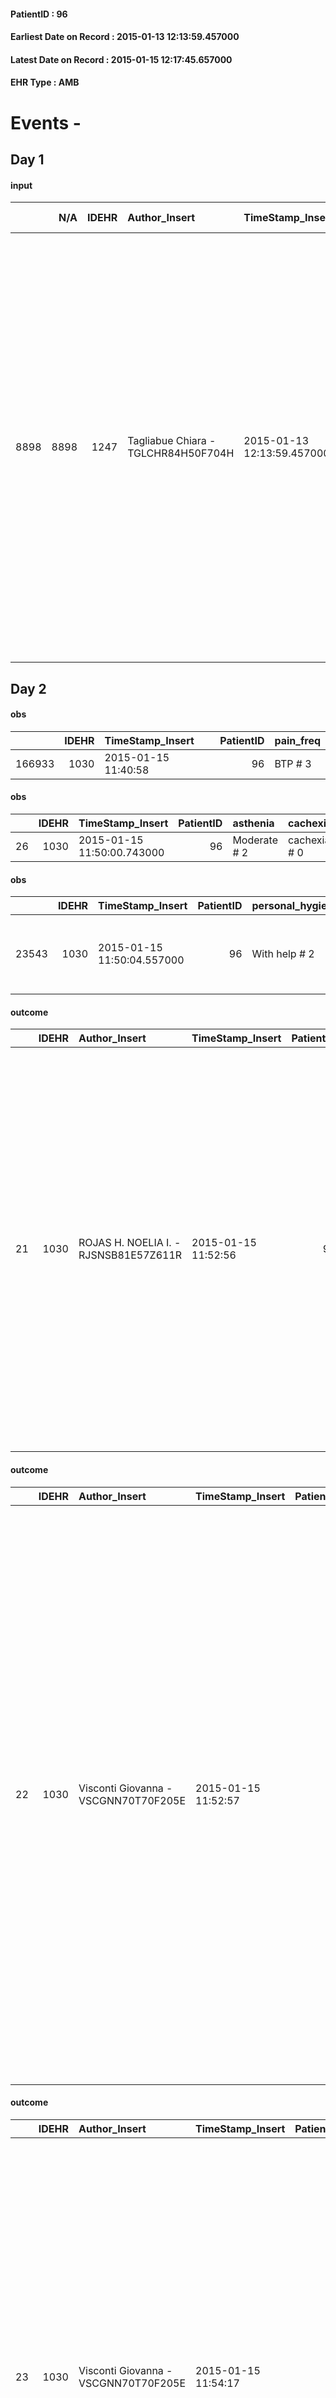 
#### PatientID : 96
#### Earliest Date on Record : 2015-01-13 12:13:59.457000
#### Latest Date on Record : 2015-01-15 12:17:45.657000
#### EHR Type : AMB

# Events - 

## Day 1

#### input
|      |    N/A |   IDEHR | Author_Insert                       | TimeStamp_Insert           | EHRType   |   PatientID |   IDDigitalSignDocument | persone_vicine   |   Unnamed: 0_x.1 |   IDANAMNESI_SOCIALE | Patient   | FamigliaAltro   | Paziente_T   | FamigliaAltro_T   |   Non_Rilevabile_x.1 | Note_Non_Rilevabile_x.1   | opt_Problemi   | chk_contr_sintomi   | chk_competenza                                 | opt_paziente_a   | opt_famiglia_a   | opt_adeguatezza   | opt_paziente_solo   | opt_presente_assente   | Presenza_minori   | ds_familiari_coinv                                              | opt_necessario   | opt_presente   | opt_risorse_ec   | opt_paziente_psi   | opt_Ins_vol   | ds_note_prio                                                                                                                                                                                                                                                                                                                                                                                                                                              | opt_paziente_ad   | opt_caregiver_ad   | opt_esenzione   | opt_inv_civile   |   ds_codice_es | Needs               | opt_disponibilita_f   | opt_indennita_acc   | opt_disponibilit_paz   |
|-----:|-------:|--------:|:------------------------------------|:---------------------------|:----------|------------:|------------------------:|:-----------------|-----------------:|---------------------:|:----------|:----------------|:-------------|:------------------|---------------------:|:--------------------------|:---------------|:--------------------|:-----------------------------------------------|:-----------------|:-----------------|:------------------|:--------------------|:-----------------------|:------------------|:----------------------------------------------------------------|:-----------------|:---------------|:-----------------|:-------------------|:--------------|:----------------------------------------------------------------------------------------------------------------------------------------------------------------------------------------------------------------------------------------------------------------------------------------------------------------------------------------------------------------------------------------------------------------------------------------------------------|:------------------|:-------------------|:----------------|:-----------------|---------------:|:--------------------|:----------------------|:--------------------|:-----------------------|
| 8898 |   8898 |    1247 | Tagliabue Chiara - TGLCHR84H50F704H | 2015-01-13 12:13:59.457000 | AMB       |          96 |                    2084 | N/A              |               15 |                   14 | Si#1      | Si#1            | Si#1         | Si#1              |                    0 | NR                        | No#0           | controllo sintomi#0 | competenza/capacit√† assistenziale caregiver#0 | Congruenti#1     | Congruenti#1     | No#0              | Si#1                | Assente#0              | No#0              | Figlia e genero, che vivono a Gargnano in provincia di Brescia. | Si#1             | No#0           | Da valutare#2    | No#0               | Si#1          | Il paziente e i familiari chiedono la possibilit√† di un ricovero in Casa Vidas visto il recente peggioramento per problematiche cliniche non strettamente legate ad una progressione della malattia oncologica. Vista l'assenza di un care-giver al domicilio e la conseguente difficolt√† del paziente ad accettare aiuti esterni, si concorda un ricovero temporaneo in Casa Vidas per monitoraggio sintomi e rivalutazione del setting assistenziale. | Parziale#1        | Parziale#1         | Si#1            | No#0             |             48 | Clinici#0;Sociali#1 | Da verificare#2       | No#0                | No#0                   |


## Day 2

#### obs
|        |   IDEHR | TimeStamp_Insert    |   PatientID | pain_freq   |
|-------:|--------:|:--------------------|------------:|:------------|
| 166933 |    1030 | 2015-01-15 11:40:58 |          96 | BTP # 3     |

#### obs
|    |   IDEHR | TimeStamp_Insert           |   PatientID | asthenia     | cachexia     | cognitive_state   |
|---:|--------:|:---------------------------|------------:|:-------------|:-------------|:------------------|
| 26 |    1030 | 2015-01-15 11:50:00.743000 |          96 | Moderate # 2 | cachexia # 0 | Polished # 2      |

#### obs
|       |   IDEHR | TimeStamp_Insert           |   PatientID | personal_hygiene   | urine_elimination   | mobility               | asthenia     | cachexia     | motor_performance                                                                                  | diet            | cognitive_state   | feces_elimination   | consumption_help   |
|------:|--------:|:---------------------------|------------:|:-------------------|:--------------------|:-----------------------|:-------------|:-------------|:---------------------------------------------------------------------------------------------------|:----------------|:------------------|:--------------------|:-------------------|
| 23543 |    1030 | 2015-01-15 11:50:04.557000 |          96 | With help # 2      | With help # 2       | With help and aids # 3 | Moderate # 1 | cachexia # 0 | 30% - Patient with directions to the hospital or home hospitalization, intensive home support # 03 | Homogenized # 2 | Polished # 2      | With help # 2       | Independent # 0    |

#### outcome
|    |   IDEHR | Author_Insert                         | TimeStamp_Insert    |   PatientID |   IDDigitalSignDocument |   IDPAI_VIDAS | opt_problem                         |   opt_problem_num | opt_obiettivo                                                                                                                                                                                           |   opt_obiettivo_num | opt_stato_problema   |   opt_stato_problema_num | opt_interventi                                                                                                                                                                                                                                                                                                                                                                                 |   opt_interventi_num |
|---:|--------:|:--------------------------------------|:--------------------|------------:|------------------------:|--------------:|:------------------------------------|------------------:|:--------------------------------------------------------------------------------------------------------------------------------------------------------------------------------------------------------|--------------------:|:---------------------|-------------------------:|:-----------------------------------------------------------------------------------------------------------------------------------------------------------------------------------------------------------------------------------------------------------------------------------------------------------------------------------------------------------------------------------------------|---------------------:|
| 21 |    1030 | ROJAS H. NOELIA I. - RJSNSB81E57Z611R | 2015-01-15 11:52:56 |          96 |                    3264 |            22 | Deficit in the care of s√® # 25 = 0 |                 4 | Keep the remaining capacit√ † ¬ † in taking care of s√®, helping the patient to accept their limitations, considering himself in a realistic and objective (eating, bathing, dressing, delete) # 40 = 0 |                   4 | Open Problem # 1     |                        1 | Implementation PAI - Guarantee the patient's choices based on his / her desires # 92 = 0; Implementation PAI - Replace with respect to the already compromised activities # 93 = 0; Implementation PAI - Guarantee the right privacy # 91 = 0; Implementation PAI - Help the patient in the activities in which there is still participation by maintaining a non-judgmental attitude # 94 = 0 |                    4 |

#### outcome
|    |   IDEHR | Author_Insert                        | TimeStamp_Insert    |   PatientID |   IDDigitalSignDocument |   IDPAI_VIDAS | opt_problem                            |   opt_problem_num | opt_obiettivo                                                                                                                                    |   opt_obiettivo_num | opt_stato_problema   |   opt_stato_problema_num | opt_interventi                                                                                                                                                                                                                                                                                                                                                                                                                                                                                                                                                                               |   opt_interventi_num |
|---:|--------:|:-------------------------------------|:--------------------|------------:|------------------------:|--------------:|:---------------------------------------|------------------:|:-------------------------------------------------------------------------------------------------------------------------------------------------|--------------------:|:---------------------|-------------------------:|:---------------------------------------------------------------------------------------------------------------------------------------------------------------------------------------------------------------------------------------------------------------------------------------------------------------------------------------------------------------------------------------------------------------------------------------------------------------------------------------------------------------------------------------------------------------------------------------------|---------------------:|
| 22 |    1030 | Visconti Giovanna - VSCGNN70T70F205E | 2015-01-15 11:52:57 |          96 |                    3265 |            23 | Alteration of the oral mucosa # 32 = 0 |                 4 | The clinical picture (subjective and / or objective) of the patient migliorer√ † ¬ † (eg. Xerostomia, mycosis, mucositis, hemorrhage ') # 63 = 0 |                   4 | Open Problem # 1     |                        1 | PAI Implementation - Inspect the mouth to detect any lesions, sores or bleeding # 526 = 0; PAI Implementation - Clean three times a day oral cavity paying close attention to the parts that eventually bleed # 528 = 0; PAI Implementation - Use the spatula and the products specific non-irritating the mucosa # 529 = 0; PAI Implementation - Apply lubricants products for the lips and mucous # 530 = 0; Counseling - Share with the caregiver the therapeutic path # 535 = 0; Educational - Educating the caregiver / patient to the recognition / treatment of the symptom # 536 = 0 |                    4 |

#### outcome
|    |   IDEHR | Author_Insert                        | TimeStamp_Insert    |   PatientID |   IDDigitalSignDocument |   IDPAI_VIDAS | opt_problem                                                                |   opt_problem_num | opt_obiettivo                                                   |   opt_obiettivo_num | opt_stato_problema   |   opt_stato_problema_num | opt_interventi                                                                                                                                                                                                                                                                                                                                                                                                                                                                                            |   opt_interventi_num |
|---:|--------:|:-------------------------------------|:--------------------|------------:|------------------------:|--------------:|:---------------------------------------------------------------------------|------------------:|:----------------------------------------------------------------|--------------------:|:---------------------|-------------------------:|:----------------------------------------------------------------------------------------------------------------------------------------------------------------------------------------------------------------------------------------------------------------------------------------------------------------------------------------------------------------------------------------------------------------------------------------------------------------------------------------------------------|---------------------:|
| 23 |    1030 | Visconti Giovanna - VSCGNN70T70F205E | 2015-01-15 11:54:17 |          96 |                    3266 |            24 | Alteration of comfort associated with chronic pain and / or acute # 29 = 0 |                 2 | The patient riferir√ † ¬ † a satisfactory pain control # 56 = 0 |                   1 | Open Problem # 1     |                        1 | Implementation of the IAP - Therapeutic adjustment # 441 = 0; Implementation of the IAP - Administer the drugs correctly according to the prescription # 442 = 0; Implementation of the IAP - Evaluate the efficacy of drug administration # 443 = 0; Counseling - Share with the patient the therapeutic path # 444 = 0; Counseling - Sharing with the caregiver the therapeutic path # 445 = 0; Educational - educating the caregiver / patient to the recognition / treatment of the symptom # 446 = 0 |                    4 |


## Day 3

#### obs
|        |   IDEHR | TimeStamp_Insert           |   PatientID | awareness                                         |
|-------:|--------:|:---------------------------|------------:|:--------------------------------------------------|
| 285125 |    1030 | 2015-01-15 12:17:45.657000 |          96 | Full awareness of the diagnosis and prognosis # 4 |


